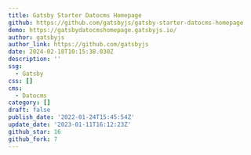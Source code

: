 ```yaml
---
title: Gatsby Starter Datocms Homepage
github: https://github.com/gatsbyjs/gatsby-starter-datocms-homepage
demo: https://gatsbydatocmshomepage.gatsbyjs.io/
author: gatsbyjs
author_link: https://github.com/gatsbyjs
date: 2024-02-18T10:15:38.030Z
description: ''
ssg:
  - Gatsby
css: []
cms:
  - Datocms
category: []
draft: false
publish_date: '2022-01-24T15:45:54Z'
update_date: '2023-01-11T16:12:23Z'
github_star: 16
github_fork: 7
---
```

